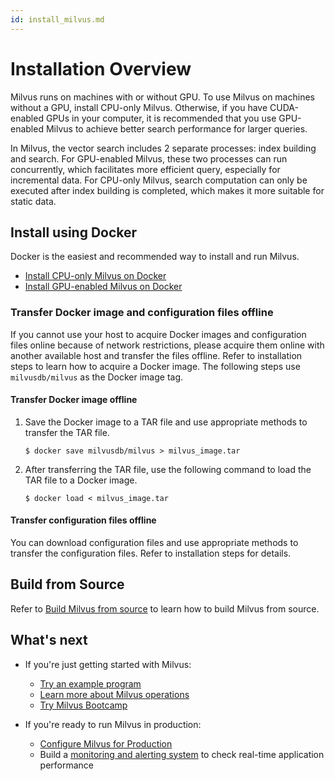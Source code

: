 ```yaml
---
id: install_milvus.md
---
```


# Installation Overview

Milvus runs on machines with or without GPU. To use Milvus on machines without a GPU, install CPU-only Milvus. Otherwise, if you have CUDA-enabled GPUs in your computer, it is recommended that you use GPU-enabled Milvus to achieve better search performance for larger queries.

In Milvus, the vector search includes 2 separate processes: index building and search. For GPU-enabled Milvus, these two processes can run concurrently, which facilitates more efficient query, especially for incremental data. For CPU-only Milvus, search computation can only be executed after index building is completed, which makes it more suitable for static data.

## Install using Docker

Docker is the easiest and recommended way to install and run Milvus.

- [Install CPU-only Milvus on Docker](cpu_milvus_docker.md)
- [Install GPU-enabled Milvus on Docker](gpu_milvus_docker.md)

### Transfer Docker image and configuration files offline

If you cannot use your host to acquire Docker images and configuration files online because of network restrictions, please acquire them online with another available host and transfer the files offline. Refer to installation steps to learn how to acquire a Docker image. The following steps use `milvusdb/milvus` as the Docker image tag.

#### Transfer Docker image offline

  1. Save the Docker image to a TAR file and use appropriate methods to transfer the TAR file.

      ```shell
      $ docker save milvusdb/milvus > milvus_image.tar
      ```

  2. After transferring the TAR file, use the following command to load the TAR file to a Docker image.  

      ```shell
      $ docker load < milvus_image.tar
      ```
  
#### Transfer configuration files offline

  You can download configuration files and use appropriate methods to transfer the configuration files. Refer to installation steps for details.

## Build from Source

Refer to [Build Milvus from source](https://github.com/milvus-io/milvus/blob/master/INSTALL.md) to learn how to build Milvus from source.


## What's next

- If you're just getting started with Milvus:

  - [Try an example program](example_code.md)
  - [Learn more about Milvus operations](milvus_operation.md)
  - [Try Milvus Bootcamp](https://github.com/milvus-io/bootcamp)
  
- If you're ready to run Milvus in production:

  - [Configure Milvus for Production](performance_tuning.md)
  - Build a [monitoring and alerting system](monitor.md) to check real-time application performance
